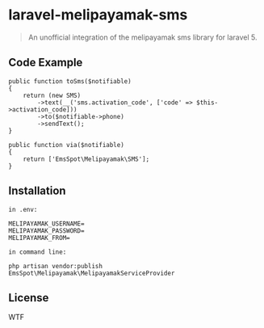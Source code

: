 # laravel-melipayamak-sms


> An unofficial integration of the melipayamak sms library for laravel 5.



## Code Example

    public function toSms($notifiable)
    {
        return (new SMS)
            ->text(__('sms.activation_code', ['code' => $this->activation_code]))
            ->to($notifiable->phone)
            ->sendText();
    }

    public function via($notifiable)
    {
        return ['EmsSpot\Melipayamak\SMS'];
    }

## Installation
    in .env:
    
    MELIPAYAMAK_USERNAME= 
    MELIPAYAMAK_PASSWORD= 
    MELIPAYAMAK_FROM= 
    
    in command line:
    
    php artisan vendor:publish EmsSpot\Melipayamak\MelipayamakServiceProvider

## License

WTF

